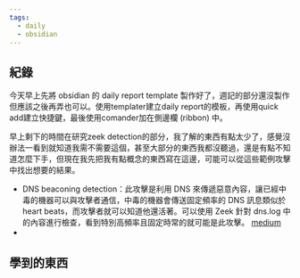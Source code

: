 ```yaml
---
tags:
  - daily
  - obsidian
---
```

## 紀錄
今天早上先將 obsidian 的 daily report template 製作好了，週記的部分還沒製作但應該之後再弄也可以。使用templater建立daily report的模板，再使用quick add建立快捷鍵，最後使用comander加在側邊欄 (ribbon) 中。

早上剩下的時間在研究zeek detection的部分，我了解的東西有點太少了，感覺沒辦法一看到就知道我需不需要這個，甚至大部分的東西我都沒聽過，還是有點不知道怎麼下手，但現在我先把我有點概念的東西寫在這邊，可能可以從這些範例攻擊中找出想要的結果。
- DNS beaconing detection：此攻擊是利用 DNS 來傳遞惡意內容，讓已經中毒的機器可以與攻擊者通信，中毒的機器會傳送固定頻率的 DNS 訊息類似於 heart beats，而攻擊者就可以知道他還活著。可以使用 Zeek 針對 dns.log 中的內容進行檢查，看到特別高頻率且固定時常的就可能是此攻擊。 [medium](https://medium.com/@ashutoshthakurofficial/deep-dive-into-zeek-a-powerful-network-security-monitoring-tool-f52ff3485035)
- 
## 學到的東西
